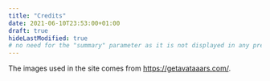 ```yaml
---
title: "Credits"
date: 2021-06-10T23:53:00+01:00
draft: true
hideLastModified: true
# no need for the "summary" parameter as it is not displayed in any previews
---
```


The images used in the site comes from https://getavataaars.com/.